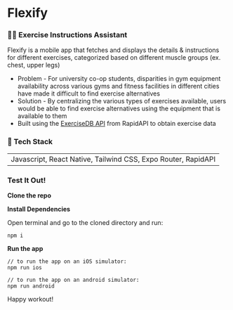 # Flexify

<h3> 💪🏻 Exercise Instructions Assistant </h3>

Flexify is a mobile app that fetches and displays the details & instructions for different exercises, categorized based on different muscle groups (ex. chest, upper legs)
* Problem - For university co-op students, disparities in gym equipment availability across various gyms and fitness facilities in different cities have made it difficult to find exercise alternatives
* Solution - By centralizing the various types of exercises available, users would be able to find exercise alternatives using the equipment that is available to them
* Built using the [ExerciseDB API](https://rapidapi.com/justin-WFnsXH_t6/api/exercisedb) from RapidAPI to obtain exercise data

<h3> 🧰 Tech Stack </h3>
<table>
    <tr>
        <td> Javascript, React Native, Tailwind CSS, Expo Router, RapidAPI </td>
    </tr>
</table>

<h3> Test It Out! </h3>

**Clone the repo**

**Install Dependencies**

Open terminal and go to the cloned directory and run:
```
npm i
```

**Run the app**
```
// to run the app on an iOS simulator:
npm run ios
```
```
// to run the app on an android simulator:
npm run android
```

Happy workout!
